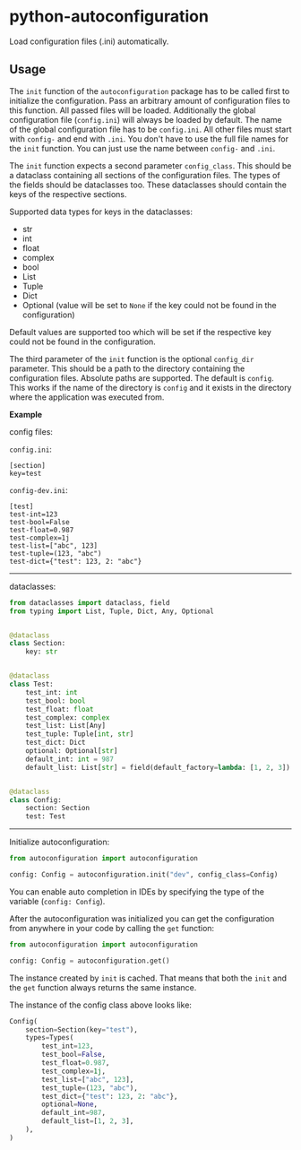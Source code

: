 # python-autoconfiguration

Load configuration files (.ini) automatically.


## Usage

The `init` function of the `autoconfiguration` package has to be called first to initialize the configuration. Pass an arbitrary amount of configuration files to this function. All passed files will be loaded. Additionally the global configuration file (`config.ini`) will always be loaded by default. The name of the global configuration file has to be `config.ini`. All other files must start with `config-` and end with `.ini`. You don't have to use the full file names for the `init` function. You can just use the name between `config-` and `.ini`.

The `init` function expects a second parameter `config_class`. This should be a dataclass containing all sections of the configuration files. The types of the fields should be dataclasses too. These dataclasses should contain the keys of the respective sections.

Supported data types for keys in the dataclasses:
- str
- int
- float
- complex
- bool
- List
- Tuple
- Dict
- Optional (value will be set to `None` if the key could not be found in the configuration)

Default values are supported too which will be set if the respective key could not be found in the configuration.

The third parameter of the `init` function is the optional `config_dir` parameter. This should be a path to the directory containing the configuration files. Absolute paths are supported. The default is `config`. This works if the name of the directory is `config` and it exists in the directory where the application was executed from.

**Example**

config files:

`config.ini`:
```
[section]
key=test
```

`config-dev.ini`:
```
[test]
test-int=123
test-bool=False
test-float=0.987
test-complex=1j
test-list=["abc", 123]
test-tuple=(123, "abc")
test-dict={"test": 123, 2: "abc"}
```
---

dataclasses:
```python
from dataclasses import dataclass, field
from typing import List, Tuple, Dict, Any, Optional


@dataclass
class Section:
    key: str


@dataclass
class Test:
    test_int: int
    test_bool: bool
    test_float: float
    test_complex: complex
    test_list: List[Any]
    test_tuple: Tuple[int, str]
    test_dict: Dict
    optional: Optional[str]
    default_int: int = 987
    default_list: List[str] = field(default_factory=lambda: [1, 2, 3])


@dataclass
class Config:
    section: Section
    test: Test
```
---

Initialize autoconfiguration:
```python
from autoconfiguration import autoconfiguration

config: Config = autoconfiguration.init("dev", config_class=Config)
```

You can enable auto completion in IDEs by specifying the type of the variable (`config: Config`).

After the autoconfiguration was initialized you can get the configuration from anywhere in your code by calling the `get` function:
```python
from autoconfiguration import autoconfiguration

config: Config = autoconfiguration.get()
```

The instance created by `init` is cached. That means that both the `init` and the `get` function always returns the same instance.

The instance of the config class above looks like:
```python
Config(
    section=Section(key="test"),
    types=Types(
        test_int=123,
        test_bool=False,
        test_float=0.987,
        test_complex=1j,
        test_list=["abc", 123],
        test_tuple=(123, "abc"),
        test_dict={"test": 123, 2: "abc"},
        optional=None,
        default_int=987,
        default_list=[1, 2, 3],
    ),
)
```
